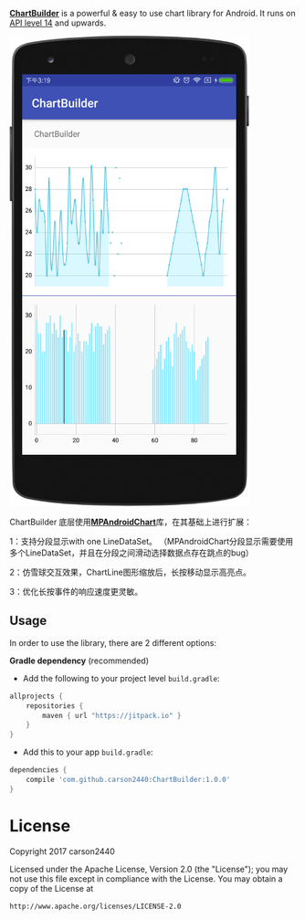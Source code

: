 [**ChartBuilder**](https://github.com/carson2440/ChartBuilder) is a powerful & easy to use chart library for Android. It runs on [API level 14](http://developer.android.com/guide/topics/manifest/uses-sdk-element.html#ApiLevels) and upwards. 

[![images](https://github.com/carson2440/ChartBuilder/blob/master/images/device-2017-10-19-101634.png)](https://github.com/carson2440/ChartBuilder)

ChartBuilder 底层使用[**MPAndroidChart**](https://github.com/PhilJay/MPAndroidChart)库，在其基础上进行扩展：

1：支持分段显示with one LineDataSet。
（MPAndroidChart分段显示需要使用多个LineDataSet，并且在分段之间滑动选择数据点存在跳点的bug）

2：仿雪球交互效果，ChartLine图形缩放后，长按移动显示高亮点。

3：优化长按事件的响应速度更灵敏。

Usage
-----

In order to use the library, there are 2 different options:

**Gradle dependency** (recommended)

  -  Add the following to your project level `build.gradle`:
 
```gradle
allprojects {
	repositories {
		maven { url "https://jitpack.io" }
	}
}
```
  -  Add this to your app `build.gradle`:
 
```gradle
dependencies {
	compile 'com.github.carson2440:ChartBuilder:1.0.0'
}
```

License
=======
Copyright 2017 carson2440

Licensed under the Apache License, Version 2.0 (the "License");
you may not use this file except in compliance with the License.
You may obtain a copy of the License at

    http://www.apache.org/licenses/LICENSE-2.0